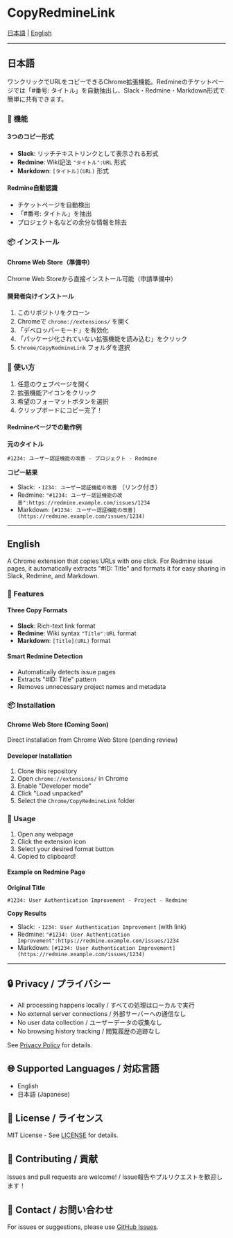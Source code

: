 # CopyRedmineLink

[日本語](#日本語) | [English](#english)

---

## 日本語

ワンクリックでURLをコピーできるChrome拡張機能。Redmineのチケットページでは「#番号: タイトル」を自動抽出し、Slack・Redmine・Markdown形式で簡単に共有できます。

### 🎯 機能

#### 3つのコピー形式
- **Slack**: リッチテキストリンクとして表示される形式
- **Redmine**: Wiki記法 `"タイトル":URL` 形式
- **Markdown**: `[タイトル](URL)` 形式

#### Redmine自動認識
- チケットページを自動検出
- 「#番号: タイトル」を抽出
- プロジェクト名などの余分な情報を除去

### 📦 インストール

#### Chrome Web Store（準備中）
Chrome Web Storeから直接インストール可能（申請準備中）

#### 開発者向けインストール
1. このリポジトリをクローン
2. Chromeで `chrome://extensions/` を開く
3. 「デベロッパーモード」を有効化
4. 「パッケージ化されていない拡張機能を読み込む」をクリック
5. `Chrome/CopyRedmineLink` フォルダを選択

### 🚀 使い方

1. 任意のウェブページを開く
2. 拡張機能アイコンをクリック
3. 希望のフォーマットボタンを選択
4. クリップボードにコピー完了！

#### Redmineページでの動作例

**元のタイトル**
```
#1234: ユーザー認証機能の改善 - プロジェクト - Redmine
```

**コピー結果**
- Slack: `・1234: ユーザー認証機能の改善` （リンク付き）
- Redmine: `"#1234: ユーザー認証機能の改善":https://redmine.example.com/issues/1234`
- Markdown: `[#1234: ユーザー認証機能の改善](https://redmine.example.com/issues/1234)`

---

## English

A Chrome extension that copies URLs with one click. For Redmine issue pages, it automatically extracts "#ID: Title" and formats it for easy sharing in Slack, Redmine, and Markdown.

### 🎯 Features

#### Three Copy Formats
- **Slack**: Rich-text link format
- **Redmine**: Wiki syntax `"Title":URL` format
- **Markdown**: `[Title](URL)` format

#### Smart Redmine Detection
- Automatically detects issue pages
- Extracts "#ID: Title" pattern
- Removes unnecessary project names and metadata

### 📦 Installation

#### Chrome Web Store (Coming Soon)
Direct installation from Chrome Web Store (pending review)

#### Developer Installation
1. Clone this repository
2. Open `chrome://extensions/` in Chrome
3. Enable "Developer mode"
4. Click "Load unpacked"
5. Select the `Chrome/CopyRedmineLink` folder

### 🚀 Usage

1. Open any webpage
2. Click the extension icon
3. Select your desired format button
4. Copied to clipboard!

#### Example on Redmine Page

**Original Title**
```
#1234: User Authentication Improvement - Project - Redmine
```

**Copy Results**
- Slack: `・1234: User Authentication Improvement` (with link)
- Redmine: `"#1234: User Authentication Improvement":https://redmine.example.com/issues/1234`
- Markdown: `[#1234: User Authentication Improvement](https://redmine.example.com/issues/1234)`

---

## 🔒 Privacy / プライバシー

- All processing happens locally / すべての処理はローカルで実行
- No external server connections / 外部サーバーへの通信なし
- No user data collection / ユーザーデータの収集なし
- No browsing history tracking / 閲覧履歴の追跡なし

See [Privacy Policy](../PRIVACY_POLICY.md) for details.

## 🌐 Supported Languages / 対応言語

- English
- 日本語 (Japanese)

## 📝 License / ライセンス

MIT License - See [LICENSE](LICENSE) for details.

## 🤝 Contributing / 貢献

Issues and pull requests are welcome! / Issue報告やプルリクエストを歓迎します！

## 📧 Contact / お問い合わせ

For issues or suggestions, please use [GitHub Issues](https://github.com/yourusername/CopyRedmineLink/issues).